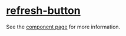 [refresh-button](http://richiksc.github.io/refresh-button)
============

See the [component page](http://richiksc.github.io/refresh-button) for more information.



